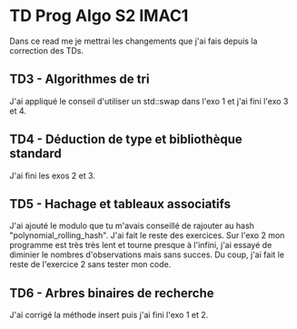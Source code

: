 # TD Prog Algo S2 IMAC1
Dans ce read me je mettrai les changements que j'ai fais depuis la correction des TDs.

## TD3 - Algorithmes de tri
J'ai appliqué le conseil d'utiliser un std::swap dans l'exo 1 et j'ai fini l'exo 3 et 4.

## TD4 - Déduction de type et bibliothèque standard
J'ai fini les exos 2 et 3.

## TD5 - Hachage et tableaux associatifs
J'ai ajouté le modulo que tu m'avais conseillé de rajouter au hash "polynomial_rolling_hash".
J'ai fait le reste des exercices. 
Sur l'exo 2 mon programme est très très lent et tourne presque à l'infini, j'ai essayé de diminier le nombres d'observations mais sans succes. 
Du coup, j'ai fait le reste de l'exercice 2 sans tester mon code.

## TD6 - Arbres binaires de recherche
J'ai corrigé la méthode insert puis j'ai fini l'exo 1 et 2. 

